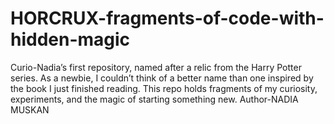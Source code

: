 # HORCRUX-fragments-of-code-with-hidden-magic
Curio-Nadia’s first repository, named after a relic from the Harry Potter series. As a newbie, I couldn’t think of a better name than one inspired by the book I just finished reading. This repo holds fragments of my curiosity, experiments, and the magic of starting something new.
Author-NADIA MUSKAN 
